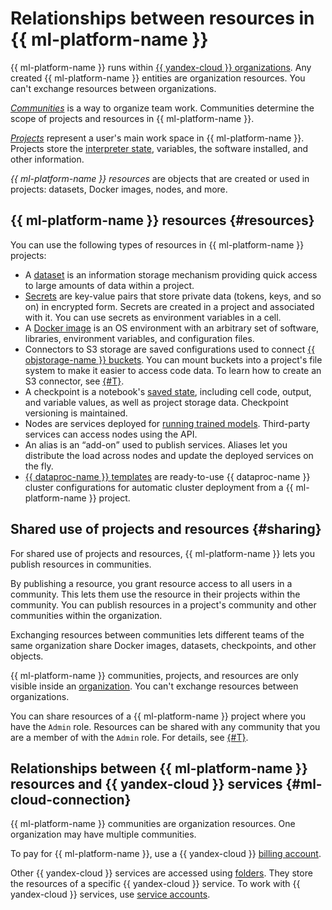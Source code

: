 # Relationships between resources in {{ ml-platform-name }}

{{ ml-platform-name }} runs within [{{ yandex-cloud }} organizations](../../organization/). Any created {{ ml-platform-name }} entities are organization resources. You can't exchange resources between organizations.

_[Communities](community.md)_ is a way to organize team work. Communities determine the scope of projects and resources in {{ ml-platform-name }}.

_[Projects](project.md)_ represent a user's main work space in {{ ml-platform-name }}. Projects store the [interpreter state](save-state.md), variables, the software installed, and other information.

_{{ ml-platform-name }} resources_ are objects that are created or used in projects: datasets, Docker images, nodes, and more.

## {{ ml-platform-name }} resources {#resources}

You can use the following types of resources in {{ ml-platform-name }} projects:

* A [dataset](dataset.md) is an information storage mechanism providing quick access to large amounts of data within a project.
* [Secrets](secrets.md) are key-value pairs that store private data (tokens, keys, and so on) in encrypted form. Secrets are created in a project and associated with it. You can use secrets as environment variables in a cell.
* A [Docker image](docker.md) is an OS environment with an arbitrary set of software, libraries, environment variables, and configuration files.
* Connectors to S3 storage are saved configurations used to connect [{{ objstorage-name }} buckets](../../storage/concepts/bucket.md). You can mount buckets into a project's file system to make it easier to access code data. To learn how to create an S3 connector, see [{#T}](../operations/data/connect-to-s3.md).
* A checkpoint is a notebook's [saved state](save-state.md), including cell code, output, and variable values, as well as project storage data. Checkpoint versioning is maintained.
* Nodes are services deployed for [running trained models](deploy/). Third-party services can access nodes using the API.
* An alias is an <q>add-on</q> used to publish services. Aliases let you distribute the load across nodes and update the deployed services on the fly.
* [{{ dataproc-name }} templates](data-proc-template.md) are ready-to-use {{ dataproc-name }} cluster configurations for automatic cluster deployment from a {{ ml-platform-name }} project.

## Shared use of projects and resources {#sharing}

For shared use of projects and resources, {{ ml-platform-name }} lets you publish resources in communities.

By publishing a resource, you grant resource access to all users in a community. This lets them use the resource in their projects within the community. You can publish resources in a project's community and other communities within the organization.

Exchanging resources between communities lets different teams of the same organization share Docker images, datasets, checkpoints, and other objects.

{{ ml-platform-name }} communities, projects, and resources are only visible inside an [organization](../../organization/). You can't exchange resources between organizations.

You can share resources of a {{ ml-platform-name }} project where you have the `Admin` role. Resources can be shared with any community that you are a member of with the `Admin` role. For details, see [{#T}](../security/index.md).

## Relationships between {{ ml-platform-name }} resources and {{ yandex-cloud }} services {#ml-cloud-connection}

{{ ml-platform-name }} communities are organization resources. One organization may have multiple communities.

To pay for {{ ml-platform-name }}, use a {{ yandex-cloud }} [billing account](../../billing/concepts/billing-account.md).

Other {{ yandex-cloud }} services are accessed using [folders](../../resource-manager/concepts/resources-hierarchy.md#folder). They store the resources of a specific {{ yandex-cloud }} service. To work with {{ yandex-cloud }} services, use [service accounts](../../iam/concepts/users/service-accounts.md).
